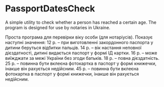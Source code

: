 # PassportDatesCheck
A simple utility to check whether a person has reached a certain age.
The program is designed for use by notaries in Ukraine.

Проста програма для перевірки віку особи (для нотаріусів).
Показує наступні значення:
12 р. – при виготовленні закордонного паспорта у дитини беруться відбитки пальців.
14 р. – вік настання неповної дієздатності, дитині видається паспорт у формі ІД картки.
16 р. – може виїжджати за межі України без згоди батьків.
18 р. – повна дієздатність.
25 р. – повинна бути вклеєна фотокартка в паспорт у формі книжечки, інакше він рахується недійсним.
45 р. – повинна бути вклеєна фотокартка в паспорт у формі книжечки, інакше він рахується недійсним.
